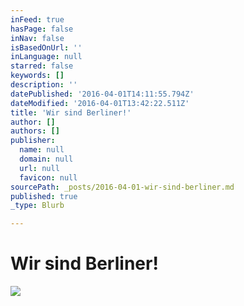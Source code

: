 ```yaml
---
inFeed: true
hasPage: false
inNav: false
isBasedOnUrl: ''
inLanguage: null
starred: false
keywords: []
description: ''
datePublished: '2016-04-01T14:11:55.794Z'
dateModified: '2016-04-01T13:42:22.511Z'
title: 'Wir sind Berliner!'
author: []
authors: []
publisher:
  name: null
  domain: null
  url: null
  favicon: null
sourcePath: _posts/2016-04-01-wir-sind-berliner.md
published: true
_type: Blurb

---
```

# Wir sind Berliner!
![](https://the-grid-user-content.s3-us-west-2.amazonaws.com/c8dbc46e-3098-42ec-847d-eac29a008fae.jpg)